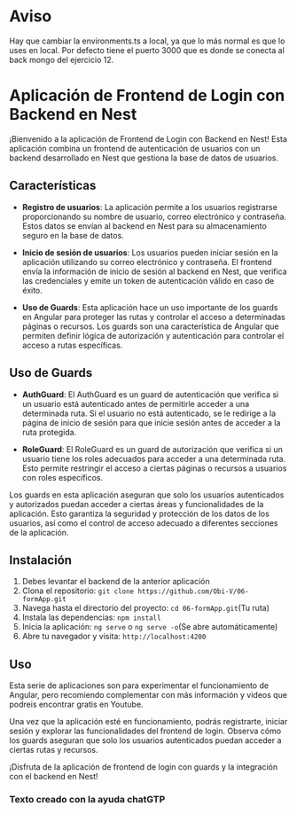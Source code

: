 # Aviso
Hay que cambiar la environments.ts a local, ya que lo más normal es que lo uses en local. Por defecto tiene el puerto 3000 que es donde se conecta al back mongo del ejercicio 12.

# Aplicación de Frontend de Login con Backend en Nest

¡Bienvenido a la aplicación de Frontend de Login con Backend en Nest! Esta aplicación combina un frontend de autenticación de usuarios con un backend desarrollado en Nest que gestiona la base de datos de usuarios.

## Características

- **Registro de usuarios**: La aplicación permite a los usuarios registrarse proporcionando su nombre de usuario, correo electrónico y contraseña. Estos datos se envían al backend en Nest para su almacenamiento seguro en la base de datos.

- **Inicio de sesión de usuarios**: Los usuarios pueden iniciar sesión en la aplicación utilizando su correo electrónico y contraseña. El frontend envía la información de inicio de sesión al backend en Nest, que verifica las credenciales y emite un token de autenticación válido en caso de éxito.

- **Uso de Guards**: Esta aplicación hace un uso importante de los guards en Angular para proteger las rutas y controlar el acceso a determinadas páginas o recursos. Los guards son una característica de Angular que permiten definir lógica de autorización y autenticación para controlar el acceso a rutas específicas.

## Uso de Guards

- **AuthGuard**: El AuthGuard es un guard de autenticación que verifica si un usuario está autenticado antes de permitirle acceder a una determinada ruta. Si el usuario no está autenticado, se le redirige a la página de inicio de sesión para que inicie sesión antes de acceder a la ruta protegida.

- **RoleGuard**: El RoleGuard es un guard de autorización que verifica si un usuario tiene los roles adecuados para acceder a una determinada ruta. Esto permite restringir el acceso a ciertas páginas o recursos a usuarios con roles específicos.

Los guards en esta aplicación aseguran que solo los usuarios autenticados y autorizados puedan acceder a ciertas áreas y funcionalidades de la aplicación. Esto garantiza la seguridad y protección de los datos de los usuarios, así como el control de acceso adecuado a diferentes secciones de la aplicación.

## Instalación
1. Debes levantar el backend de la anterior aplicación
2. Clona el repositorio: `git clone https://github.com/Obi-V/06-formApp.git`
3. Navega hasta el directorio del proyecto: `cd 06-formApp.git`(Tu ruta)
4. Instala las dependencias: `npm install`
5. Inicia la aplicación: `ng serve` o `ng serve -o`(Se abre automáticamente)
6. Abre tu navegador y visita: `http://localhost:4200`

## Uso

Esta serie de aplicaciones son para experimentar el funcionamiento de Angular, pero recomiendo complementar con más información y videos que podreis encontrar gratis en Youtube.

Una vez que la aplicación esté en funcionamiento, podrás registrarte, iniciar sesión y explorar las funcionalidades del frontend de login. Observa cómo los guards aseguran que solo los usuarios autenticados puedan acceder a ciertas rutas y recursos.

¡Disfruta de la aplicación de frontend de login con guards y la integración con el backend en Nest!

### Texto creado con la ayuda chatGTP

